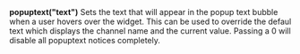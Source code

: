 <a name="popuptext"><h3 style="padding-top: 40px; margin-top: 40px;"></h3></a>
**popuptext("text")** Sets the text that will appear in the popup text bubble when a user hovers over the widget. This can be used to override the defaul text which displays the channel name and the current value. Passing a 0 will disable all popuptext notices completely. 

<!--UPDATE WIDGET_IN_CSOUND
    SIdent sprintf "popuptext(\"Popup Text %d\") ", rnd(1000)
    SIdentifier strcat SIdentifier, SIdent
-->